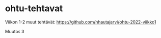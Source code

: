 # ohtu-tehtavat

Viikon 1-2 muut tehtävät:
https://github.com/hhautajarvi/ohtu-2022-viikko1

Muutos 3
